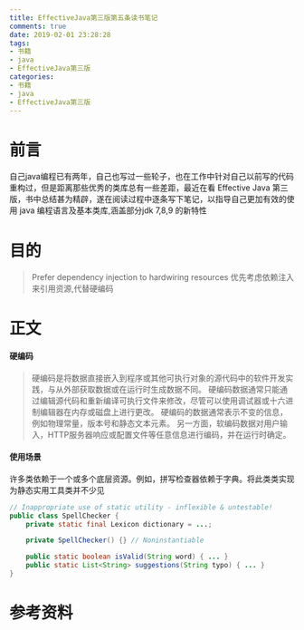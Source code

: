 ```yaml
---
title: EffectiveJava第三版第五条读书笔记
comments: true
date: 2019-02-01 23:28:28
tags:
- 书籍
- java
- EffectiveJava第三版
categories:
- 书籍
- java
- EffectiveJava第三版
---
```

# 前言
自己java编程已有两年，自己也写过一些轮子，也在工作中针对自己以前写的代码重构过，但是距离那些优秀的类库总有一些差距，最近在看 Effective Java 第三版，书中总结甚为精辟，遂在阅读过程中逐条写下笔记，以指导自己更加有效的使用 java 编程语言及基本类库,涵盖部分jdk 7,8,9 的新特性
# 目的
> Prefer dependency injection to hardwiring resources
  优先考虑依赖注入来引用资源,代替硬编码
<!-- more -->
# 正文
#### 硬编码
> 硬编码是将数据直接嵌入到程序或其他可执行对象的源代码中的软件开发实践，与从外部获取数据或在运行时生成数据不同。 硬编码数据通常只能通过编辑源代码和重新编译可执行文件来修改，尽管可以使用调试器或十六进制编辑器在内存或磁盘上进行更改。 硬编码的数据通常表示不变的信息，例如物理常量，版本号和静态文本元素。 另一方面，软编码数据对用户输入，HTTP服务器响应或配置文件等任意信息进行编码，并在运行时确定。

#### 使用场景
许多类依赖于一个或多个底层资源。例如，拼写检查器依赖于字典。将此类类实现为静态实用工具类并不少见
```java
// Inappropriate use of static utility - inflexible & untestable!
public class SpellChecker {
    private static final Lexicon dictionary = ...;

    private SpellChecker() {} // Noninstantiable

    public static boolean isValid(String word) { ... }
    public static List<String> suggestions(String typo) { ... }
}
```
# 参考资料